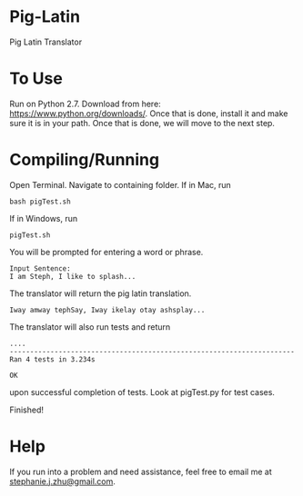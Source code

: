 # Pig-Latin
Pig Latin Translator

# To Use
Run on Python 2.7. Download from here: https://www.python.org/downloads/. Once that is done, install it and make sure it is in your path. Once that is done, we will move to the next step.

# Compiling/Running
Open Terminal. Navigate to containing folder. 
If in Mac, run
  ```
  bash pigTest.sh
  ```
If in Windows, run
  ```
  pigTest.sh
  ```
You will be prompted for entering a word or phrase.
  ```
  Input Sentence: 
  I am Steph, I like to splash...
  ```
The translator will return the pig latin translation.
  ```
  Iway amway tephSay, Iway ikelay otay ashsplay... 
  ```
The translator will also run tests and return 
  ```
  ....
  ----------------------------------------------------------------------
  Ran 4 tests in 3.234s
  
  OK
  ```
upon successful completion of tests. Look at pigTest.py for test cases.

Finished! 

# Help
If you run into a problem and need assistance, feel free to email me at stephanie.j.zhu@gmail.com.
